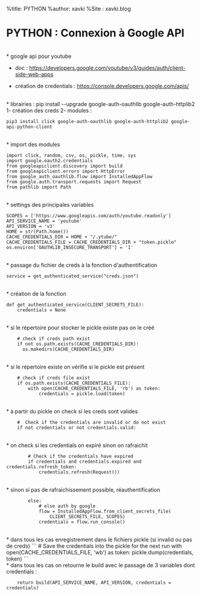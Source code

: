 %title: PYTHON
%author: xavki
%Site : xavki.blog


# PYTHON : Connexion à Google API


<br>
* google api pour youtube

* doc : https://developers.google.com/youtube/v3/guides/auth/client-side-web-apps

* création de credentials : https://console.developers.google.com/apis/

<br>
* librairies : pip install --upgrade google-auth-oauthlib google-auth-httplib2

<br>
1- création des creds
2- modules : 

```
pip3 install click google-auth-oauthlib google-auth-httplib2 google-api-python-client
```

<br>
* import des modules

```
import click, random, csv, os, pickle, time, sys
import google.oauth2.credentials
from googleapiclient.discovery import build
from googleapiclient.errors import HttpError
from google_auth_oauthlib.flow import InstalledAppFlow
from google.auth.transport.requests import Request
from pathlib import Path
```

<br>
* settings des principales variables

```
SCOPES = ['https://www.googleapis.com/auth/youtube.readonly']
API_SERVICE_NAME = 'youtube'
API_VERSION = 'v3'
HOME = str(Path.home())
CACHE_CREDENTIALS_DIR = HOME + "/.ytube/"
CACHE_CREDENTIALS_FILE = CACHE_CREDENTIALS_DIR + "token.pickle"
os.environ['OAUTHLIB_INSECURE_TRANSPORT'] = '1'
```

<br>
* passage du fichier de creds à la fonction d'authentification

```
service = get_authenticated_service("creds.json")
```

<br>
* création de la fonction

```
def get_authenticated_service(CLIENT_SECRETS_FILE):
    credentials = None
```

<br>
* si le répertoire pour stocker le pickle existe pas on le créé

```
    # check if creds path exist
    if not os.path.exists(CACHE_CREDENTIALS_DIR):
      os.makedirs(CACHE_CREDENTIALS_DIR)
```

<br>
* si le répertoire existe on vérifie si le pickle est présent

```
    # check if creds file exist
    if os.path.exists(CACHE_CREDENTIALS_FILE):
        with open(CACHE_CREDENTIALS_FILE, 'rb') as token:
            credentials = pickle.load(token)
```

<br>
* à partir du pickle on check si les creds sont valides

```
    #  Check if the credentials are invalid or do not exist
    if not credentials or not credentials.valid:
```

<br>
* on check si les credentials on expiré sinon on rafraichit

```
        # Check if the credentials have expired
        if credentials and credentials.expired and credentials.refresh_token:
            credentials.refresh(Request())
```

<br>
* sinon si pas de rafraichissement possible, réauthentification

```
        else:
            # else auth by google
            flow = InstalledAppFlow.from_client_secrets_file(
                CLIENT_SECRETS_FILE, SCOPES)
            credentials = flow.run_console()
```

<br>
* dans tous les cas enregistrement dans le fichiers pickle (si invalid ou pas de creds)
```
        # Save the credentials into the pickle for the next run
        with open(CACHE_CREDENTIALS_FILE, 'wb') as token:
            pickle.dump(credentials, token)
```

<br>
* dans tous les cas on retourne le build avec le passage de 3 variables dont credentials :

```
    return build(API_SERVICE_NAME, API_VERSION, credentials = credentials)
```


